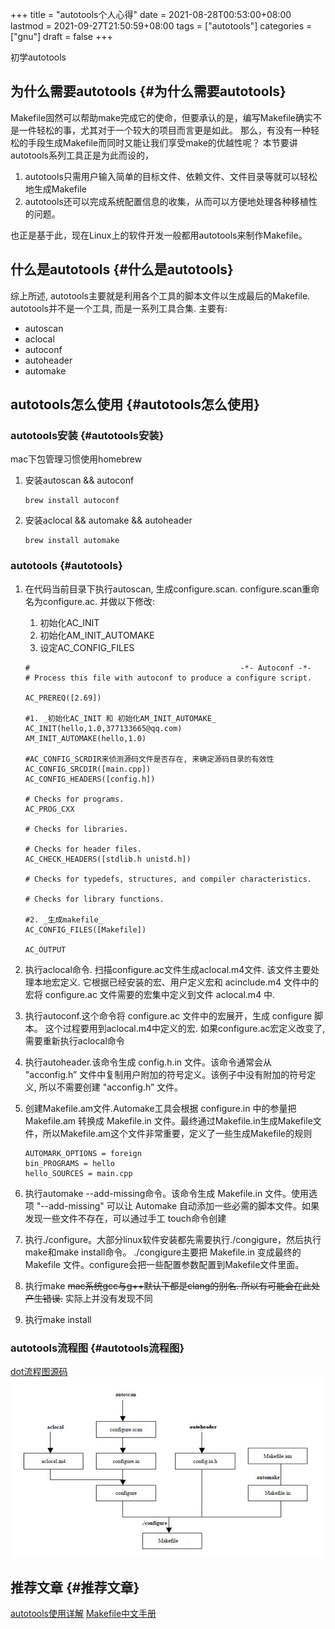 +++
title = "autotools个人心得"
date = 2021-08-28T00:53:00+08:00
lastmod = 2021-09-27T21:50:59+08:00
tags = ["autotools"]
categories = ["gnu"]
draft = false
+++

初学autotools

<!--more-->


## 为什么需要autotools {#为什么需要autotools}

Makefile固然可以帮助make完成它的使命，但要承认的是，编写Makefile确实不是一件轻松的事，尤其对于一个较大的项目而言更是如此。
那么，有没有一种轻松的手段生成Makefile而同时又能让我们享受make的优越性呢？
本节要讲autotools系列工具正是为此而设的，

1.  autotools只需用户输入简单的目标文件、依赖文件、文件目录等就可以轻松地生成Makefile
2.  autotools还可以完成系统配置信息的收集，从而可以方便地处理各种移植性的问题。

也正是基于此，现在Linux上的软件开发一般都用autotools来制作Makefile。


## 什么是autotools {#什么是autotools}

综上所述, autotools主要就是利用各个工具的脚本文件以生成最后的Makefile.
autotools并不是一个工具, 而是一系列工具合集. 主要有:

-   autoscan
-   aclocal
-   autoconf
-   autoheader
-   automake


## autotools怎么使用 {#autotools怎么使用}


### autotools安装 {#autotools安装}

mac下包管理习惯使用homebrew

1.  安装autoscan && autoconf

    ```text
    brew install autoconf
    ```
2.  安装aclocal && automake && autoheader

    ```text
    brew install automake
    ```


### autotools {#autotools}

1.  在代码当前目录下执行autoscan, 生成configure.scan. configure.scan重命名为configure.ac. 并做以下修改:

    1.  初始化AC\_INIT
    2.  初始化AM\_INIT\_AUTOMAKE
    3.  设定AC\_CONFIG\_FILES

    <!--listend-->

    ```text
    #                                               -*- Autoconf -*-
    # Process this file with autoconf to produce a configure script.

    AC_PREREQ([2.69])

    #1. _初始化AC_INIT 和 初始化AM_INIT_AUTOMAKE_
    AC_INIT(hello,1.0,377133665@qq.com)
    AM_INIT_AUTOMAKE(hello,1.0)

    #AC_CONFIG_SCRDIR来侦测源码文件是否存在, 来确定源码目录的有效性
    AC_CONFIG_SRCDIR([main.cpp])
    AC_CONFIG_HEADERS([config.h])

    # Checks for programs.
    AC_PROG_CXX

    # Checks for libraries.

    # Checks for header files.
    AC_CHECK_HEADERS([stdlib.h unistd.h])

    # Checks for typedefs, structures, and compiler characteristics.

    # Checks for library functions.

    #2. _生成makefile_
    AC_CONFIG_FILES([Makefile])

    AC_OUTPUT
    ```
2.  执行aclocal命令. 扫描configure.ac文件生成aclocal.m4文件. 该文件主要处理本地宏定义. 它根据已经安装的宏、用户定义宏和 acinclude.m4 文件中的宏将 configure.ac 文件需要的宏集中定义到文件 aclocal.m4 中.
3.  执行autoconf.这个命令将 configure.ac 文件中的宏展开，生成 configure 脚本。
    这个过程要用到aclocal.m4中定义的宏. 如果configure.ac宏定义改变了, 需要重新执行aclocal命令
4.  执行autoheader.该命令生成 config.h.in 文件。该命令通常会从 "acconfig.h” 文件中复制用户附加的符号定义。该例子中没有附加的符号定义, 所以不需要创建 "acconfig.h” 文件。
5.  创建Makefile.am文件.Automake工具会根据 configure.in 中的参量把 Makefile.am 转换成 Makefile.in 文件。最终通过Makefile.in生成Makefile文件，所以Makefile.am这个文件非常重要，定义了一些生成Makefile的规则

    ```text
    AUTOMARK_OPTIONS = foreign
    bin_PROGRAMS = hello
    hello_SOURCES = main.cpp
    ```
6.  执行automake --add-missing命令。该命令生成 Makefile.in 文件。使用选项 "--add-missing" 可以让 Automake 自动添加一些必需的脚本文件。如果发现一些文件不存在，可以通过手工 touch命令创建
7.  执行./configure。大部分linux软件安装都先需要执行./congigure，然后执行make和make install命令。
    ./congigure主要把 Makefile.in 变成最终的 Makefile 文件。configure会把一些配置参数配置到Makefile文件里面。
8.  执行make
    ~~mac系统gcc与g++默认下都是clang的别名. 所以有可能会在此处产生错误.~~ 实际上并没有发现不同
9.  执行make install


### autotools流程图 {#autotools流程图}

[dot流程图源码](autotools/autotools.txt)
![](/ox-hugo/flow.png)


## 推荐文章 {#推荐文章}

[autotools使用详解](https://blog.csdn.net/zhengqijun%5F/article/details/70105077)
[Makefile中文手册](https://files-cdn.cnblogs.com/files/unber/gnu-make-doc-zh%5FCN-1.3.pdf)